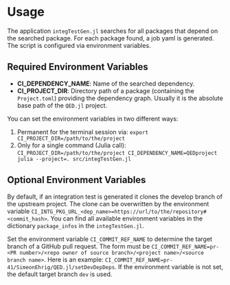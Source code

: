 # Usage

The application `integTestGen.jl` searches for all packages that depend on the searched package. For each package found, a job yaml is generated. The script is configured via environment variables.

## Required Environment Variables

- **CI_DEPENDENCY_NAME**: Name of the searched dependency.
- **CI_PROJECT_DIR**: Directory path of a package (containing the `Project.toml`) providing the dependency graph. Usually it is the absolute base path of the `QED.jl` project.

You can set the environment variables in two different ways:

1. Permanent for the terminal session via: `export CI_PROJECT_DIR=/path/to/the/project`
2. Only for a single command (Julia call): `CI_PROJECT_DIR=/path/to/the/project CI_DEPENDENCY_NAME=QEDproject julia --project=. src/integTestGen.jl`

## Optional Environment Variables

By default, if an integration test is generated it clones the develop branch of the upstream project. The clone can be overwritten by the environment variable `CI_INTG_PKG_URL_<dep_name>=https://url/to/the/repository#<commit_hash>`. You can find all available environment variables in the dictionary `package_infos` in the `integTestGen.jl`.

Set the environment variable `CI_COMMIT_REF_NAME` to determine the target branch of a GitHub pull request. The form must be `CI_COMMIT_REF_NAME=pr-<PR number>/<repo owner of source branch>/<project name>/<source branch name>`. Here is an example: `CI_COMMIT_REF_NAME=pr-41/SimeonEhrig/QED.jl/setDevDepDeps`. If the environment variable is not set, the default target branch `dev` is used.
